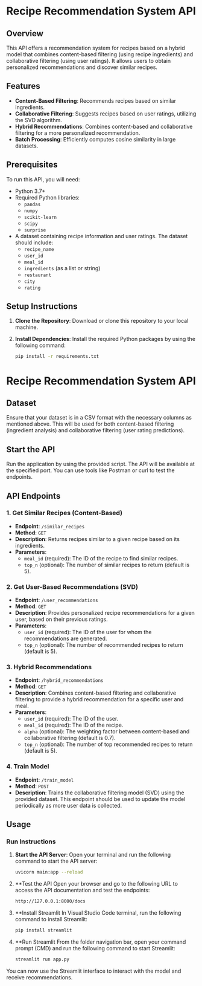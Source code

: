 # Recipe Recommendation System API

## Overview

This API offers a recommendation system for recipes based on a hybrid model that combines content-based filtering (using recipe ingredients) and collaborative filtering (using user ratings). It allows users to obtain personalized recommendations and discover similar recipes.

## Features

- **Content-Based Filtering**: Recommends recipes based on similar ingredients.
- **Collaborative Filtering**: Suggests recipes based on user ratings, utilizing the SVD algorithm.
- **Hybrid Recommendations**: Combines content-based and collaborative filtering for a more personalized recommendation.
- **Batch Processing**: Efficiently computes cosine similarity in large datasets.

## Prerequisites

To run this API, you will need:

- Python 3.7+
- Required Python libraries:
  - `pandas`
  - `numpy`
  - `scikit-learn`
  - `scipy`
  - `surprise`
- A dataset containing recipe information and user ratings. The dataset should include:
  - `recipe_name`
  - `user_id`
  - `meal_id`
  - `ingredients` (as a list or string)
  - `restaurant`
  - `city`
  - `rating`

## Setup Instructions

1. **Clone the Repository**: Download or clone this repository to your local machine.
   
2. **Install Dependencies**: Install the required Python packages by using the following command:
   
   ```bash
   pip install -r requirements.txt

# Recipe Recommendation System API

## Dataset

Ensure that your dataset is in a CSV format with the necessary columns as mentioned above. This will be used for both content-based filtering (ingredient analysis) and collaborative filtering (user rating predictions).

## Start the API

Run the application by using the provided script. The API will be available at the specified port. You can use tools like Postman or curl to test the endpoints.

## API Endpoints

### 1. Get Similar Recipes (Content-Based)
- **Endpoint**: `/similar_recipes`
- **Method**: `GET`
- **Description**: Returns recipes similar to a given recipe based on its ingredients.
- **Parameters**:
  - `meal_id` (required): The ID of the recipe to find similar recipes.
  - `top_n` (optional): The number of similar recipes to return (default is 5).

### 2. Get User-Based Recommendations (SVD)
- **Endpoint**: `/user_recommendations`
- **Method**: `GET`
- **Description**: Provides personalized recipe recommendations for a given user, based on their previous ratings.
- **Parameters**:
  - `user_id` (required): The ID of the user for whom the recommendations are generated.
  - `top_n` (optional): The number of recommended recipes to return (default is 5).

### 3. Hybrid Recommendations
- **Endpoint**: `/hybrid_recommendations`
- **Method**: `GET`
- **Description**: Combines content-based filtering and collaborative filtering to provide a hybrid recommendation for a specific user and meal.
- **Parameters**:
  - `user_id` (required): The ID of the user.
  - `meal_id` (required): The ID of the recipe.
  - `alpha` (optional): The weighting factor between content-based and collaborative filtering (default is 0.7).
  - `top_n` (optional): The number of top recommended recipes to return (default is 5).

### 4. Train Model
- **Endpoint**: `/train_model`
- **Method**: `POST`
- **Description**: Trains the collaborative filtering model (SVD) using the provided dataset. This endpoint should be used to update the model periodically as more user data is collected.

## Usage

### Run Instructions

1. **Start the API Server**: Open your terminal and run the following command to start the API server:

   ```bash
   uvicorn main:app --reload

2. **Test the API
Open your browser and go to the following URL to access the API documentation and test the endpoints:

   ```bash
   http://127.0.0.1:8000/docs
3. **Install Streamlit
In Visual Studio Code terminal, run the following command to install Streamlit:

   ```bash
   pip install streamlit
4. **Run Streamlit
From the folder navigation bar, open your command prompt (CMD) and run the following command to start Streamlit:

   ```bash
   streamlit run app.py
You can now use the Streamlit interface to interact with the model and receive recommendations.
